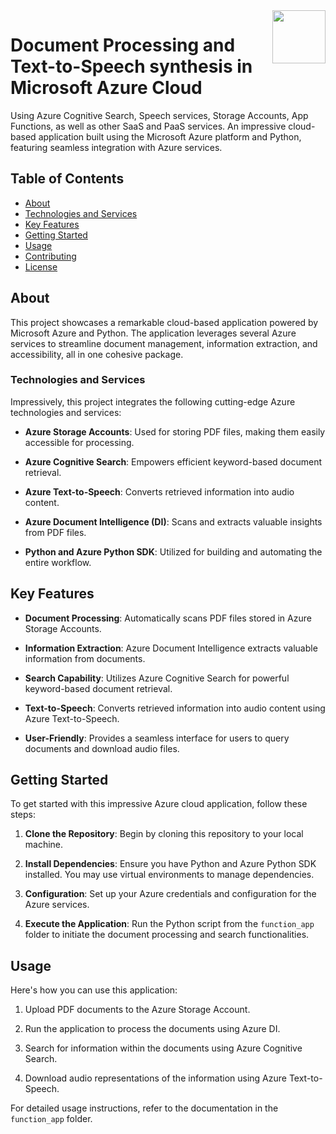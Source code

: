 


<img src="https://github.com/a-vishniavetski/azure-pdf-wav-pipeline/assets/132013288/f919ade1-95b2-4fc8-95ce-52e5389b8529" align="right" height="85">


# Document Processing and Text-to-Speech synthesis in Microsoft Azure Cloud
Using Azure Cognitive Search, Speech services, Storage Accounts, App Functions, as well as other SaaS and PaaS services.
An impressive cloud-based application built using the Microsoft Azure platform and Python, featuring seamless integration with Azure services.

## Table of Contents

- [About](#about)
- [Technologies and Services](#technologies-and-services)
- [Key Features](#key-features)
- [Getting Started](#getting-started)
- [Usage](#usage)
- [Contributing](#contributing)
- [License](#license)

## About

This project showcases a remarkable cloud-based application powered by Microsoft Azure and Python. The application leverages several Azure services to streamline document management, information extraction, and accessibility, all in one cohesive package.

### Technologies and Services

Impressively, this project integrates the following cutting-edge Azure technologies and services:

- **Azure Storage Accounts**: Used for storing PDF files, making them easily accessible for processing.

- **Azure Cognitive Search**: Empowers efficient keyword-based document retrieval.

- **Azure Text-to-Speech**: Converts retrieved information into audio content.

- **Azure Document Intelligence (DI)**: Scans and extracts valuable insights from PDF files.

- **Python and Azure Python SDK**: Utilized for building and automating the entire workflow.

## Key Features

- **Document Processing**: Automatically scans PDF files stored in Azure Storage Accounts.

- **Information Extraction**: Azure Document Intelligence extracts valuable information from documents.

- **Search Capability**: Utilizes Azure Cognitive Search for powerful keyword-based document retrieval.

- **Text-to-Speech**: Converts retrieved information into audio content using Azure Text-to-Speech.

- **User-Friendly**: Provides a seamless interface for users to query documents and download audio files.

## Getting Started

To get started with this impressive Azure cloud application, follow these steps:

1. **Clone the Repository**: Begin by cloning this repository to your local machine.

2. **Install Dependencies**: Ensure you have Python and Azure Python SDK installed. You may use virtual environments to manage dependencies.

3. **Configuration**: Set up your Azure credentials and configuration for the Azure services.

4. **Execute the Application**: Run the Python script from the `function_app` folder to initiate the document processing and search functionalities.

## Usage

Here's how you can use this application:

1. Upload PDF documents to the Azure Storage Account.

2. Run the application to process the documents using Azure DI.

3. Search for information within the documents using Azure Cognitive Search.

4. Download audio representations of the information using Azure Text-to-Speech.

For detailed usage instructions, refer to the documentation in the `function_app` folder.

